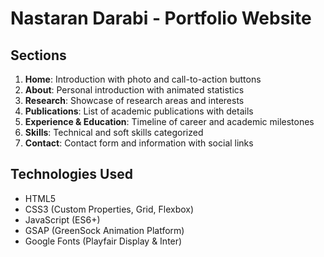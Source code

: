 # Nastaran Darabi - Portfolio Website


## Sections

1. **Home**: Introduction with photo and call-to-action buttons
2. **About**: Personal introduction with animated statistics
3. **Research**: Showcase of research areas and interests
4. **Publications**: List of academic publications with details
5. **Experience & Education**: Timeline of career and academic milestones
6. **Skills**: Technical and soft skills categorized
7. **Contact**: Contact form and information with social links

## Technologies Used

- HTML5
- CSS3 (Custom Properties, Grid, Flexbox)
- JavaScript (ES6+)
- GSAP (GreenSock Animation Platform)
- Google Fonts (Playfair Display & Inter)

